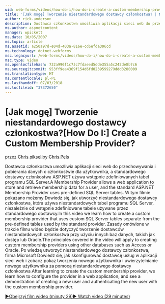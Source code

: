```yaml
---
uid: web-forms/videos/how-do-i/how-do-i-create-a-custom-membership-provider
title: '[Jak mogę] Tworzenie niestandardowego dostawcy członkostwa? | Microsoft Docs'
author: rick-anderson
description: Dostawca członkostwa umożliwia aplikacji sieci web do przechowywania i pobierania danych o członkostwie dla użytkownika, a Standardowa używa dostawcy członkostwa platformy ASP.NET Pre-define...
ms.author: aspnetcontent
manager: wpickett
ms.date: 10/05/2007
ms.topic: article
ms.assetid: a250a97d-e04d-403a-816e-cd6efda396cd
ms.technology: dotnet-webforms
msc.legacyurl: /web-forms/videos/how-do-i/how-do-i-create-a-custom-membership-provider
msc.type: video
ms.openlocfilehash: 732a996f1c73c7fdaeed5dde355a5c242de8b7c6
ms.sourcegitcommit: 953ff9ea4369f154d6fd0239599279ddd3280009
ms.translationtype: MT
ms.contentlocale: pl-PL
ms.lasthandoff: 07/03/2018
ms.locfileid: "37372650"
---
```

<a name="how-do-i-create-a-custom-membership-provider"></a><span data-ttu-id="92689-104">[Jak mogę] Tworzenie niestandardowego dostawcy członkostwa?</span><span class="sxs-lookup"><span data-stu-id="92689-104">[How Do I:] Create a Custom Membership Provider?</span></span>
====================
<span data-ttu-id="92689-105">przez [Chris pikseli](https://twitter.com/chrispels)</span><span class="sxs-lookup"><span data-stu-id="92689-105">by [Chris Pels](https://twitter.com/chrispels)</span></span>

<span data-ttu-id="92689-106">Dostawca członkostwa umożliwia aplikacji sieci web do przechowywania i pobierania danych o członkostwie dla użytkownika, a standardowego dostawcy członkostwa ASP.NET używa wstępnie zdefiniowanych tabel programu SQL Server.</span><span class="sxs-lookup"><span data-stu-id="92689-106">A Membership Provider allows a web application to store and retrieve membership data for a user, and the standard ASP.NET Membership Provider uses pre-defined SQL Server tables.</span></span> <span data-ttu-id="92689-107">W tym filmie pokazano możemy Dowiedz się, jak utworzyć niestandardowego dostawcy członkostwa, która używa niestandardowych tabel programu SQL Server, niezależnie od wstępnie zdefiniowane tabele używane przez standardowego dostawcy.</span><span class="sxs-lookup"><span data-stu-id="92689-107">In this video we learn how to create a custom membership provider that uses custom SQL Server tables separate from the pre-defined tables used by the standard provider.</span></span> <span data-ttu-id="92689-108">Zasady omówione w trakcie filmu wideo będzie dotyczyć tworzenie dostawców niestandardowych członkostwa przy użyciu innych baz danych, takich jak dostęp lub Oracle.</span><span class="sxs-lookup"><span data-stu-id="92689-108">The principles covered in the video will apply to creating custom membership providers using other databases such as Access or Oracle.</span></span> <span data-ttu-id="92689-109">Po wiedzę utworzyć niestandardowego dostawcy członkostwa, firma Microsoft Dowiedz się, jak skonfigurować dostawcę usług w aplikacji sieci web i zobacz pokaz tworzenia nowego użytkownika i uwierzytelnianie nowego użytkownika za pomocą niestandardowego dostawcy członkostwa.</span><span class="sxs-lookup"><span data-stu-id="92689-109">After learning to create the custom membership provider, we learn how to configure the provider in a web application, and see a demonstration of creating a new user and authenticating the new user with the custom membership provider.</span></span>

[<span data-ttu-id="92689-110">&#9654;Obejrzyj film wideo (minuty 29)</span><span class="sxs-lookup"><span data-stu-id="92689-110">&#9654; Watch video (29 minutes)</span></span>](https://channel9.msdn.com/Blogs/ASP-NET-Site-Videos/how-do-i-create-a-custom-membership-provider)
